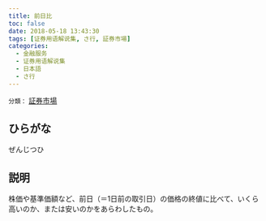 ```yaml
---
title: 前日比
toc: false
date: 2018-05-18 13:43:30
tags: [证券用语解说集, さ行, 証券市場]
categories:
  - 金融服务
  - 证券用语解说集
  - 日本語
  - さ行
---
```


`分類：` [証券市場](/tags/証券市場/)

## ひらがな

ぜんじつひ

## 説明

株価や基準価額など、前日（＝1日前の取引日）の価格の終値に比べて、いくら高いのか、または安いのかをあらわしたもの。
